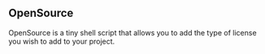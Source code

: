 ## OpenSource

OpenSource is a tiny shell script that allows you to add the type of license you wish to add to your project.
